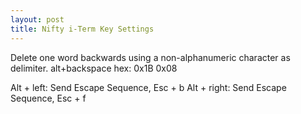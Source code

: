 ```yaml
---
layout: post
title: Nifty i-Term Key Settings
---
```

Delete one word backwards using a non-alphanumeric character as delimiter.
alt+backspace hex: 0x1B 0x08

Alt + left: Send Escape Sequence, Esc + b
Alt + right: Send Escape Sequence, Esc + f
